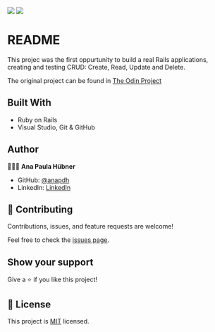 ![](https://img.shields.io/badge/Microverse-blueviolet) ![](https://img.shields.io/badge/RoR-red)

# README

This projec was the first oppurtunity to build a real Rails applications, creating and testing CRUD: Create, Read, Update and Delete.

The original project can be found in [The Odin Project](https://www.theodinproject.com/courses/ruby-on-rails/lessons/ruby-on-rails-ruby-on-rails)

## Built With

- Ruby on Rails
- Visual Studio, Git & GitHub

## Author

👩🏼‍💻 **Ana Paula Hübner**

- GitHub: [@anapdh](https://github.com/anapdh)
- LinkedIn: [LinkedIn](https://www.linkedin.com/in/ana-paula-hübner-7a9484181)


## 🤝 Contributing

Contributions, issues, and feature requests are welcome!

Feel free to check the [issues page](https://github.com/anapdh/SQL-Zoo/issues).


## Show your support

Give a ⭐️ if you like this project!


## 📝 License

This project is [MIT](license.md/) licensed.
